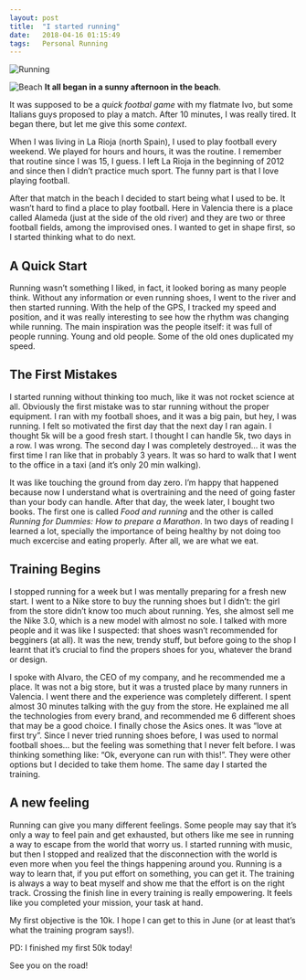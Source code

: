 ```yaml
---
layout: post
title:  "I started running"
date:   2018-04-16 01:15:49
tags:   Personal Running
---
```



![Running](http://cl.ly/image/1U0r1W3l3m1n/running.jpg)

![Beach](http://cl.ly/image/2p3w460E180k/beach.jpg)
**It all began in a sunny afternoon in the beach**. 

It was supposed to be a *quick footbal game* with my flatmate Ivo, but some Italians guys proposed to play a match. After 10 minutes, I was really tired. It began there, but let me give this some *context*.

When I was living in La Rioja (north Spain), I used to play football every weekend. We played for hours and hours, it was the routine. I remember that routine since I was 15, I guess. I left La Rioja in the beginning of 2012 and since then I didn’t practice much sport. The funny part is that I love playing football.

After that match in the beach I decided to start being what I used to be. It wasn’t hard to find a place to play football. Here in Valencia there is a place called Alameda (just at the side of the old river) and they are two or three football fields, among the improvised ones. I wanted to get in shape first, so I started thinking what to do next.


## A Quick Start

Running wasn’t something I liked, in fact, it looked boring as many people think. Without any information or even running shoes, I went to the river and then started running. With the help of the GPS, I tracked my speed and position, and it was really interesting to see how the rhythm was changing while running. The main inspiration was the people itself: it was full of people running. Young and old people. Some of the old ones duplicated my speed.

## The First Mistakes

I started running without thinking too much, like it was not rocket science at all. Obviously the first mistake was to star running without the proper equipment. I ran with my football shoes, and it was a big pain, but hey, I was running. I felt so motivated the first day that the next day I ran again. I thought 5k will be a good fresh start. I thought I can handle 5k, two days in a row. I was wrong. The second day I was completely destroyed... it was the first time I ran like that in probably 3 years. It was so hard to walk that I went to the office in a taxi (and it’s only 20 min walking).

It was like touching the ground from day zero. I’m happy that happened because now I understand what is overtraining and the need of going faster than your body can handle. After that day, the week later, I bought two books. The first one is called *Food and running* and the other is called *Running for Dummies: How to prepare a Marathon*. In two days of reading I learned a lot, specially the importance of being healthy by not doing too much excercise and eating properly. After all, we are what we eat.

## Training Begins

I stopped running for a week but I was mentally preparing for a fresh new start. I went to a Nike store to buy the running shoes but I didn’t: the girl from the store didn’t know too much about running. Yes, she almost sell me the Nike 3.0, which is a new model with almost no sole. I talked with more people and it was like I suspected: that shoes wasn’t recommended for begginers (at all). It was the new, trendy stuff, but before going to the shop I learnt that it’s crucial to find the propers shoes for you, whatever the brand or design.

I spoke with Alvaro, the CEO of my company, and he recommended me a place. It was not a big store, but it was a trusted place by many runners in Valencia. I went there and the experience was completely different. I spent almost 30 minutes talking with the guy from the store. He explained me all the technologies from every brand, and recommended me 6 different shoes that may be a good choice. I finally chose the Asics ones. It was “love at first try”. Since I never tried running shoes before, I was used to normal football shoes... but the feeling was something that I never felt before. I was thinking something like: “Ok, everyone can run with this!”. They were other options but I decided to take them home. The same day I started the training.

## A new feeling
 
Running can give you many different feelings. Some people may say that it’s only a way to feel pain and get exhausted, but others like me see in running a way to escape from the world that worry us. I started running with music, but then I stopped and realized that the disconnection with the world is even more when you feel the things happening around you. Running is a way to learn that, if you put effort on something, you can get it. The training is always a way to beat myself and show me that the effort is on the right track. Crossing the finish line in every training is really empowering. It feels like you completed your mission, your task at hand.

My first objective is the 10k. I hope I can get to this in June (or at least that’s what the training program says!).

PD: I finished my first 50k today!

See you on the road!

